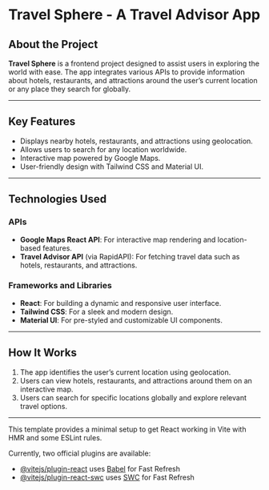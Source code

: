 # Travel Sphere - A Travel Advisor App

## About the Project

**Travel Sphere** is a frontend project designed to assist users in exploring the world with ease. The app integrates various APIs to provide information about hotels, restaurants, and attractions around the user’s current location or any place they search for globally.

---

## Key Features

- Displays nearby hotels, restaurants, and attractions using geolocation.
- Allows users to search for any location worldwide.
- Interactive map powered by Google Maps.
- User-friendly design with Tailwind CSS and Material UI.

---

## Technologies Used

### APIs

- **Google Maps React API**: For interactive map rendering and location-based features.
- **Travel Advisor API** (via RapidAPI): For fetching travel data such as hotels, restaurants, and attractions.

### Frameworks and Libraries

- **React**: For building a dynamic and responsive user interface.
- **Tailwind CSS**: For a sleek and modern design.
- **Material UI**: For pre-styled and customizable UI components.

---

## How It Works

1. The app identifies the user’s current location using geolocation.
2. Users can view hotels, restaurants, and attractions around them on an interactive map.
3. Users can search for specific locations globally and explore relevant travel options.

---

This template provides a minimal setup to get React working in Vite with HMR and some ESLint rules.

Currently, two official plugins are available:

- [@vitejs/plugin-react](https://github.com/vitejs/vite-plugin-react/blob/main/packages/plugin-react/README.md) uses [Babel](https://babeljs.io/) for Fast Refresh
- [@vitejs/plugin-react-swc](https://github.com/vitejs/vite-plugin-react-swc) uses [SWC](https://swc.rs/) for Fast Refresh
